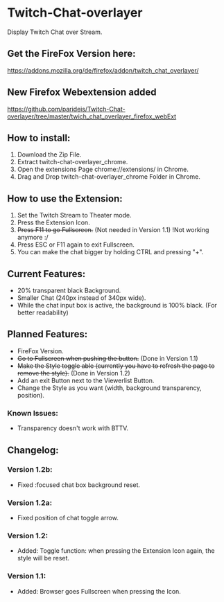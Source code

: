 # Twitch-Chat-overlayer
Display Twitch Chat over Stream.

## Get the FireFox Version here:
https://addons.mozilla.org/de/firefox/addon/twitch_chat_overlayer/

## New Firefox Webextension added
https://github.com/parideis/Twitch-Chat-overlayer/tree/master/twich_chat_overlayer_firefox_webExt

## How to install:
1. Download the Zip File.
2. Extract twitch-chat-overlayer_chrome.
3. Open the extensions Page chrome://extensions/ in Chrome.
4. Drag and Drop twitch-chat-overlayer_chrome Folder in Chrome.

## How to use the Extension:
1. Set the Twitch Stream to Theater mode.
2. Press the Extension Icon.
3. ~~Press F11 to go Fullscreen.~~ (Not needed in Version 1.1) !Not working anymore :/
4. Press ESC or F11 again to exit Fullscreen.
5. You can make the chat bigger by holding CTRL and pressing "+".

## Current Features:
+ 20% transparent black Background.
+ Smaller Chat (240px instead of 340px wide). 
+ While the chat input box is active, the background is 100% black. (For better readability)

## Planned Features:
- FireFox Version.
- ~~Go to Fullscreen when pushing the button.~~ (Done in Version 1.1)
- ~~Make the Style toggle able (currently you have to refresh the page to remove the style).~~ (Done in Version 1.2)
- Add an exit Button next to the Viewerlist Button.
- Change the Style as you want (width, background transparency, position).

### Known Issues:
- Transparency doesn't work with BTTV.

## Changelog:
### Version 1.2b:
+ Fixed :focused chat box background reset.

### Version 1.2a:
+ Fixed position of chat toggle arrow.

### Version 1.2:
+ Added: Toggle function: when pressing the Extension Icon again, the style will be reset.

### Version 1.1:
+ Added: Browser goes Fullscreen when pressing the Icon.
